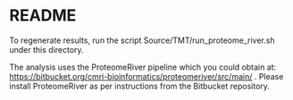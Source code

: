 # README #

To regenerate results, run the script Source/TMT/run_proteome_river.sh under this directory.

The analysis uses the ProteomeRiver pipeline which you could obtain at: https://bitbucket.org/cmri-bioinformatics/proteomeriver/src/main/ . Please install ProteomeRiver as per instructions from the Bitbucket repository. 


